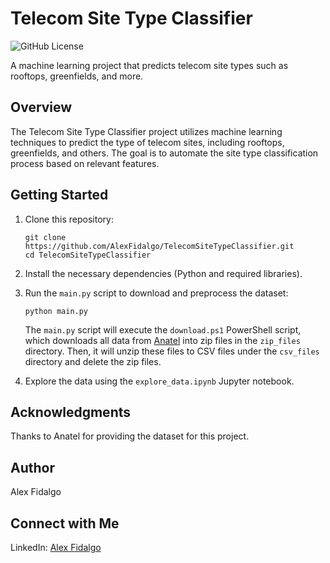 # Telecom Site Type Classifier

![GitHub License](https://img.shields.io/badge/license-MIT-blue.svg)

A machine learning project that predicts telecom site types such as rooftops, greenfields, and more.

## Overview

The Telecom Site Type Classifier project utilizes machine learning techniques to predict the type of telecom sites, including rooftops, greenfields, and others. The goal is to automate the site type classification process based on relevant features.

## Getting Started

1. Clone this repository:

   ```shell
   git clone https://github.com/AlexFidalgo/TelecomSiteTypeClassifier.git
   cd TelecomSiteTypeClassifier
   ```

3. Install the necessary dependencies (Python and required libraries).

3. Run the `main.py` script to download and preprocess the dataset:

   ```shell
   python main.py
   ```

   The `main.py` script will execute the `download.ps1` PowerShell script, which downloads all data from [Anatel](https://sistemas.anatel.gov.br/se/public/view/b/licenciamento.php?view=licenciamento) into zip files in the `zip_files` directory. Then, it will unzip these files to CSV files under the `csv_files` directory and delete the zip files.

4. Explore the data using the `explore_data.ipynb` Jupyter notebook.


## Acknowledgments

Thanks to Anatel for providing the dataset for this project.

## Author

Alex Fidalgo

## Connect with Me

LinkedIn: [Alex Fidalgo](https://www.linkedin.com/in/alex-zamikhowsky/)


